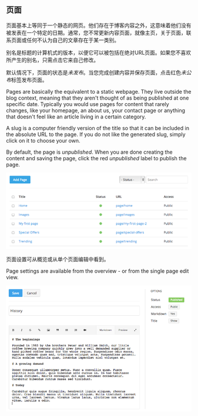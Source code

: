 ## 页面

页面基本上等同于一个静态的网页。他们存在于博客内容之外，这意味着他们没有被发表在一个特定的日期。通常，您不常更新内容页面，就像主页，关于页面，联系页面或任何不认为自己的文章存在于某一类别。

别名是标题的计算机式的版本，以便它可以被包括在绝对URL页面。如果您不喜欢所产生的别名，只需点击它来自己修改。

默认情况下，页面的状态是*未发布*。当您完成创建内容并保存页面，点击红色*未公布*标签发布页面。

Pages are basically the equivalent to a static webpage. They live outside the blog context, meaning that they aren't thought of as being published at one specific date. Typically you would use pages for content that rarely changes, like your homepage, an about us, your contact page or anything that doesn't feel like an article living in a certain category.

A slug is a computer friendly version of the title so that it can be included in the absolute URL to the page. If you do not like the generated slug, simply click on it to choose your own.

By default, the page is *unpublished*. When you are done creating the content and saving the page, click the red *unpublished* label to publish the page.

![Pages overview](images/pages-overview.png)

页面设置可从概览或从单个页面编辑中看到。

Page settings are available from the overview - or from the single page edit view.

![Edit a page](images/pages-edit.png)
